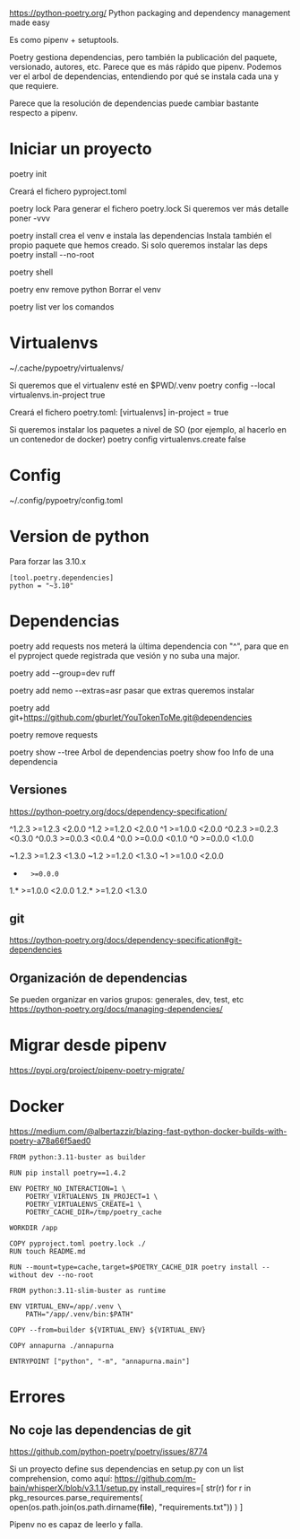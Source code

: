 https://python-poetry.org/
Python packaging and dependency management made easy

Es como pipenv + setuptools.

Poetry gestiona dependencias, pero también la publicación del paquete, versionado, autores, etc.
Parece que es más rápido que pipenv.
Podemos ver el arbol de dependencias, entendiendo por qué se instala cada una y que requiere.

Parece que la resolución de dependencias puede cambiar bastante respecto a pipenv.

# Iniciar un proyecto
poetry init

Creará el fichero pyproject.toml

poetry lock
Para generar el fichero poetry.lock
Si queremos ver más detalle poner -vvv

poetry install
crea el venv e instala las dependencias
Instala también el propio paquete que hemos creado.
Si solo queremos instalar las deps
poetry install --no-root

poetry shell

poetry env remove python
Borrar el venv

poetry list
ver los comandos


# Virtualenvs
~/.cache/pypoetry/virtualenvs/

Si queremos que el virtualenv esté en $PWD/.venv
poetry config --local virtualenvs.in-project true

Creará el fichero poetry.toml:
[virtualenvs]
in-project = true


Si queremos instalar los paquetes a nivel de SO (por ejemplo, al hacerlo en un contenedor de docker)
poetry config virtualenvs.create false


# Config
~/.config/pypoetry/config.toml


# Version de python
Para forzar las 3.10.x
```
[tool.poetry.dependencies]
python = "~3.10"
```


# Dependencias
poetry add requests
  nos meterá la última dependencia con "^", para que en el pyproject quede registrada que vesión y no suba una major.

poetry add --group=dev ruff

poetry add nemo --extras=asr
  pasar que extras queremos instalar

poetry add git+https://github.com/gburlet/YouTokenToMe.git@dependencies

poetry remove requests

poetry show --tree
    Arbol de dependencias
poetry show foo
    Info de una dependencia

## Versiones
https://python-poetry.org/docs/dependency-specification/

^1.2.3	>=1.2.3 <2.0.0
^1.2	>=1.2.0 <2.0.0
^1	    >=1.0.0 <2.0.0
^0.2.3	>=0.2.3 <0.3.0
^0.0.3	>=0.0.3 <0.0.4
^0.0	>=0.0.0 <0.1.0
^0	    >=0.0.0 <1.0.0

~1.2.3	>=1.2.3 <1.3.0
~1.2	>=1.2.0 <1.3.0
~1	    >=1.0.0 <2.0.0

*	    >=0.0.0
1.*	    >=1.0.0 <2.0.0
1.2.*	>=1.2.0 <1.3.0

## git
https://python-poetry.org/docs/dependency-specification#git-dependencies

## Organización de dependencias
Se pueden organizar en varios grupos: generales, dev, test, etc
https://python-poetry.org/docs/managing-dependencies/


# Migrar desde pipenv
https://pypi.org/project/pipenv-poetry-migrate/


# Docker
https://medium.com/@albertazzir/blazing-fast-python-docker-builds-with-poetry-a78a66f5aed0
```
FROM python:3.11-buster as builder

RUN pip install poetry==1.4.2

ENV POETRY_NO_INTERACTION=1 \
    POETRY_VIRTUALENVS_IN_PROJECT=1 \
    POETRY_VIRTUALENVS_CREATE=1 \
    POETRY_CACHE_DIR=/tmp/poetry_cache

WORKDIR /app

COPY pyproject.toml poetry.lock ./
RUN touch README.md

RUN --mount=type=cache,target=$POETRY_CACHE_DIR poetry install --without dev --no-root

FROM python:3.11-slim-buster as runtime

ENV VIRTUAL_ENV=/app/.venv \
    PATH="/app/.venv/bin:$PATH"

COPY --from=builder ${VIRTUAL_ENV} ${VIRTUAL_ENV}

COPY annapurna ./annapurna

ENTRYPOINT ["python", "-m", "annapurna.main"]
```

# Errores

## No coje las dependencias de git
https://github.com/python-poetry/poetry/issues/8774

Si un proyecto define sus dependencias en setup.py con un list comprehension, como aquí:
https://github.com/m-bain/whisperX/blob/v3.1.1/setup.py
install_requires=[
    str(r)
    for r in pkg_resources.parse_requirements(
        open(os.path.join(os.path.dirname(__file__), "requirements.txt"))
    )
]

Pipenv no es capaz de leerlo y falla.
